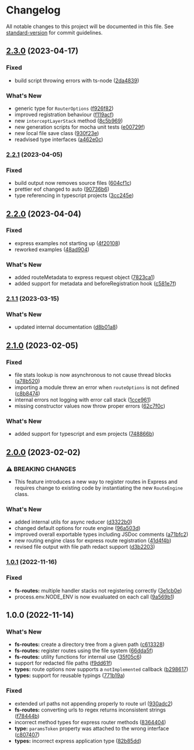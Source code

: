 # Changelog

All notable changes to this project will be documented in this file. See [standard-version](https://github.com/conventional-changelog/standard-version) for commit guidelines.

## [2.3.0](https://github.com/itsmichaelbtw/express-fs-routes/compare/v2.2.1...v2.3.0) (2023-04-17)


### Fixed

* build script throwing errors with ts-node ([2da4839](https://github.com/itsmichaelbtw/express-fs-routes/commit/2da4839c08e1f9771fe4a01f366feee3afd102d7))


### What's New

* generic type for `RouterOptions` ([f926f82](https://github.com/itsmichaelbtw/express-fs-routes/commit/f926f829871dfc7fcbbb4c32bfbbd320022f796f))
* improved registration behaviour ([f119acf](https://github.com/itsmichaelbtw/express-fs-routes/commit/f119acfb636b49cf957dbed1a6f0ef44db4dcf17))
* new `interceptLayerStack` method ([8c5b969](https://github.com/itsmichaelbtw/express-fs-routes/commit/8c5b969e15b31dc8e3e9e0e5b8fccd1b684b096b))
* new generation scripts for mocha unit tests ([e00729f](https://github.com/itsmichaelbtw/express-fs-routes/commit/e00729fab33859028fafbdd08e30089af9cd7813))
* new local file save class ([930f23e](https://github.com/itsmichaelbtw/express-fs-routes/commit/930f23ea0ef90c3486540a6ad99f8189a863958d))
* readvised type interfaces ([a462e0c](https://github.com/itsmichaelbtw/express-fs-routes/commit/a462e0ce575841182d70bf482863fe2d0978bc78))

### [2.2.1](https://github.com/itsmichaelbtw/express-fs-routes/compare/v2.2.0...v2.2.1) (2023-04-05)


### Fixed

* build output now removes source files ([604cf1c](https://github.com/itsmichaelbtw/express-fs-routes/commit/604cf1c2b197f4a2033d07e3bd6beee14fcfb7d2))
* prettier eof changed to auto ([90736b6](https://github.com/itsmichaelbtw/express-fs-routes/commit/90736b6d93fa0db8b3439682ca9e29fe85ce3931))
* type referencing in typescript projects ([3cc245e](https://github.com/itsmichaelbtw/express-fs-routes/commit/3cc245e7a7b7bdf531f2637645a40a255e7e38fd))

## [2.2.0](https://github.com/itsmichaelbtw/express-fs-routes/compare/v2.1.1...v2.2.0) (2023-04-04)


### Fixed

* express examples not starting up ([4f20108](https://github.com/itsmichaelbtw/express-fs-routes/commit/4f20108b52e699587db32549e034ab18d9899da6))
* reworked examples ([48ad904](https://github.com/itsmichaelbtw/express-fs-routes/commit/48ad90480b96e7f89eac8c7fcc9544dbcd6ade88))


### What's New

* added routeMetadata to express request object ([7823ca1](https://github.com/itsmichaelbtw/express-fs-routes/commit/7823ca1a97bfc738ad590f3903ae925d4411c605))
* added support for metadata and beforeRegistration hook ([c581e7f](https://github.com/itsmichaelbtw/express-fs-routes/commit/c581e7f6575df626df49e55ab79993ce035ceb70))

### [2.1.1](https://github.com/itsmichaelbtw/express-fs-routes/compare/v2.1.0...v2.1.1) (2023-03-15)


### What's New

* updated internal documentation ([d8b01a8](https://github.com/itsmichaelbtw/express-fs-routes/commit/d8b01a857d18e2107adb4d933e71b3967ab82060))

## [2.1.0](https://github.com/itsmichaelbtw/express-fs-routes/compare/v2.0.0...v2.1.0) (2023-02-05)


### Fixed

* file stats lookup is now asynchronous to not cause thread blocks ([a78b520](https://github.com/itsmichaelbtw/express-fs-routes/commit/a78b520999da8d7cb74bf8a7e483d66ae5652f39))
* importing a module threw an error when `routeOptions` is not defined ([c8b8474](https://github.com/itsmichaelbtw/express-fs-routes/commit/c8b8474ca91da20f39ff436a20bcf4c270b7f139))
* internal errors not logging with error call stack ([1cce961](https://github.com/itsmichaelbtw/express-fs-routes/commit/1cce9618a0fb83f265f04d779f7db7ff67c2f2f3))
* missing constructor values now throw proper errors ([62c7f0c](https://github.com/itsmichaelbtw/express-fs-routes/commit/62c7f0c1ab850df964cf3849665a315adb1e728f))


### What's New

* added support for typescript and esm projects ([748866b](https://github.com/itsmichaelbtw/express-fs-routes/commit/748866b58758417cdb8a724f188abee14c23e07d))

## [2.0.0](https://github.com/itsmichaelbtw/express-fs-routes/compare/v1.0.1...v2.0.0) (2023-02-02)


### ⚠ BREAKING CHANGES

* This feature introduces a new way to register routes in Express and requires change to existing code by instantiating the new `RouteEngine` class.

### What's New

* added internal utils for async reducer ([d3322b0](https://github.com/itsmichaelbtw/express-fs-routes/commit/d3322b0a239dca8ca32ade2abb9e882d077279d0))
* changed default options for route engine ([96a503d](https://github.com/itsmichaelbtw/express-fs-routes/commit/96a503dd67f10bbc518f7b4ea15ea6c72b5c3ca3))
* improved overall exportable types including JSDoc comments ([a71bfc2](https://github.com/itsmichaelbtw/express-fs-routes/commit/a71bfc25d52de8853a94655e944b832fb4bde4b3))
* new routing engine class for express route registration ([41d4f4b](https://github.com/itsmichaelbtw/express-fs-routes/commit/41d4f4b5827dfb02ee963444723959a46f496475))
* revised file output with file path redact support ([d3b2203](https://github.com/itsmichaelbtw/express-fs-routes/commit/d3b22031eceadfccd998843b298bf83dd8b1a3d8))

### [1.0.1](https://github.com/itsmichaelbtw/express-fs-routes/compare/v1.0.0...v1.0.1) (2022-11-16)


### Fixed

* **fs-routes:** multiple handler stacks not registering correctly ([3e1cb0e](https://github.com/itsmichaelbtw/express-fs-routes/commit/3e1cb0e706c32b55531caf82c1f78a50a11ecd43))
* process.env.NODE_ENV is now evualuated on each call ([9a569b1](https://github.com/itsmichaelbtw/express-fs-routes/commit/9a569b127801f87b414dbcadee9927b66351f198))

## 1.0.0 (2022-11-14)


### What's New

* **fs-routes:** create a directory tree from a given path ([c613328](https://github.com/itsmichaelbtw/express-fs-routes/commit/c613328b44d62ee1c14e53ee77c5526ef7a8a34b))
* **fs-routes:** register routes using the file system ([66dda5f](https://github.com/itsmichaelbtw/express-fs-routes/commit/66dda5fe9a55cea3bc8f67007af58a671cfc46bf))
* **fs-routes:** utility functions for internal use ([35f05c6](https://github.com/itsmichaelbtw/express-fs-routes/commit/35f05c6ee444e87f76c1123ccc41790f8d4ec5be))
* support for redacted file paths ([f9dd61f](https://github.com/itsmichaelbtw/express-fs-routes/commit/f9dd61ffffe3429d02d470ff55ad549880dca4b2))
* **types:** route options now supports a `notImplemented` callback ([b298617](https://github.com/itsmichaelbtw/express-fs-routes/commit/b298617de9f1f5c88191828366296116bc6fb043))
* **types:** support for reusable typings ([771b19a](https://github.com/itsmichaelbtw/express-fs-routes/commit/771b19a77ffcd8743164f9baf6f57c6b9749e893))


### Fixed

* extended url paths not appending properly to route url ([930adc2](https://github.com/itsmichaelbtw/express-fs-routes/commit/930adc226df7f9981e981de8c94aa61ccd531818))
* **fs-routes:** converting urls to regex returns inconsistent strings ([f78444b](https://github.com/itsmichaelbtw/express-fs-routes/commit/f78444b780c6786b41f565ac9b6d9f9b071f0be5))
* incorrect method types for express router methods ([8364404](https://github.com/itsmichaelbtw/express-fs-routes/commit/8364404649e06a38159416cb30beeb6a796c2f14))
* **type:** `paramsToken` property was attached to the wrong interface ([c807407](https://github.com/itsmichaelbtw/express-fs-routes/commit/c807407da69187106a3635e7dc572d6593f0b316))
* **types:** incorrect express application type ([82b85dd](https://github.com/itsmichaelbtw/express-fs-routes/commit/82b85ddaa1feddf5765af9f093d87e2c12332987))
